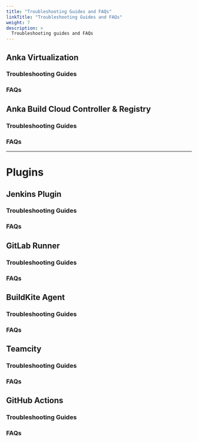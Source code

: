 ```yaml
---
title: "Troubleshooting Guides and FAQs"
linkTitle: "Troubleshooting Guides and FAQs"
weight: 7
description: >
  Troubleshooting guides and FAQs
---
```


## Anka Virtualization

### Troubleshooting Guides

### FAQs

## Anka Build Cloud Controller & Registry

### Troubleshooting Guides

### FAQs


---

# Plugins

## Jenkins Plugin

### Troubleshooting Guides

### FAQs

## GitLab Runner

### Troubleshooting Guides

### FAQs

## BuildKite Agent

### Troubleshooting Guides

### FAQs

## Teamcity

### Troubleshooting Guides

### FAQs

## GitHub Actions

### Troubleshooting Guides

### FAQs